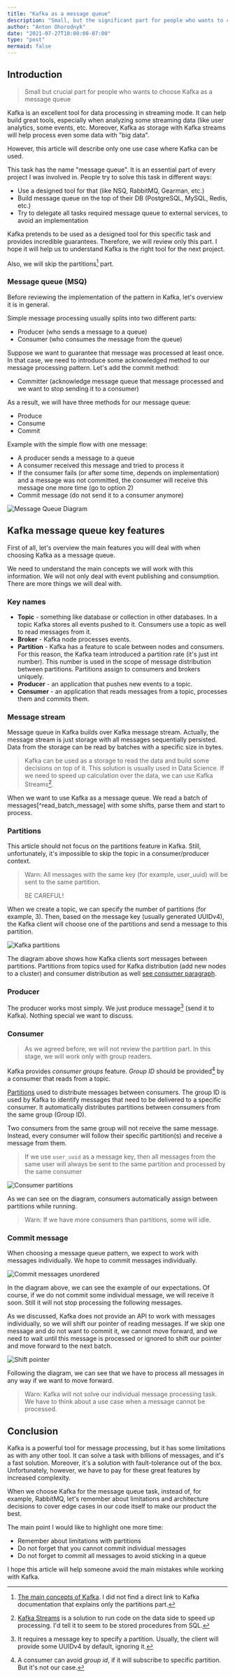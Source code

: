 ```yaml
---
title: "Kafka as a message queue"
description: "Small, but the significant part for people who wants to choose Kafka as a message queue"
author: "Anton Ohorodnyk"
date: "2021-07-27T10:00:00-07:00"
type: "post"
mermaid: false
---
```

## Introduction
> Small but crucial part for people who wants to choose Kafka as a message queue

Kafka is an excellent tool for data processing in streaming mode. It can help build great tools, especially when analyzing some streaming data (like user analytics, some events, etc. Moreover, Kafka as storage with Kafka streams will help process even some data with "big data".

However, this article will describe only one use case where Kafka can be used.

This task has the name "message queue". It is an essential part of every project I was involved in. People try to solve this task in different ways:
- Use a designed tool for that (like NSQ, RabbitMQ, Gearman, etc.)
- Build message queue on the top of their DB (PostgreSQL, MySQL, Redis, etc.)
- Try to delegate all tasks required message queue to external services, to avoid an implementation

Kafka pretends to be used as a designed tool for this specific task and provides incredible guarantees. Therefore, we will review only this part. I hope it will help us to understand Kafka is the right tool for the next project.

Also, we will skip the partitions[^main_concepts] part.

[^main_concepts]: [The main concepts of Kafka]([https://kafka.apache.org/documentation/#intro_concepts_and_terms](https://kafka.apache.org/documentation/#intro_concepts_and_terms)). I did not find a direct link to Kafka documentation that explains only the partitions part.

### Message queue (MSQ)
Before reviewing the implementation of the pattern in Kafka, let's overview it is in general.

Simple message processing usually splits into two different parts:
- Producer (who sends a message to a queue)
- Consumer (who consumes the message from the queue)

Suppose we want to guarantee that message was processed at least once. In that case, we need to introduce some acknowledged method to our message processing pattern. Let's add the commit method:
- Committer (acknowledge message queue that message processed and we want to stop sending it to a consumer)

As a result, we will have three methods for our message queue:
- Produce
- Consume
- Commit

Example with the simple flow with one message:
- A producer sends a message to a queue
- A consumer received this message and tried to process it
- If the consumer fails (or after some time, depends on implementation) and a message was not committed, the consumer will receive this message one more time (go to option 2)
- Commit message (do not send it to a consumer anymore)

![Message Queue Diagram](/post/kafka-msq/msq-general.svg)

## Kafka message queue key features
First of all, let's overview the main features you will deal with when choosing Kafka as a message queue.

We need to understand the main concepts we will work with this information. We will not only deal with event publishing and consumption. There are more things we will deal with.

### Key names
- **Topic** - something like database or collection in other databases. In a topic Kafka stores all events pushed to it. Consumers use a topic as well to read messages from it.
- **Broker** - Kafka node processes events.
- **Partition** - Kafka has a feature to scale between nodes and consumers. For this reason, the Kafka team introduced a partition rate (it's just int number). This number is used in the scope of message distribution between partitions. Partitions assign to consumers and brokers uniquely.
- **Producer** - an application that pushes new events to a topic.
- **Consumer** - an application that reads messages from a topic, processes them and commits them.

### Message stream
Message queue in Kafka builds over Kafka message stream. Actually, the message stream is just storage with all messages sequentially persisted. Data from the storage can be read by batches with a specific size in bytes.

> Kafka can be used as a storage to read the data and build some decisions on top of it.
This solution is usually used in Data Science.
If we need to speed up calculation over the data, we can use Kafka Streams[^kafka_streams].

[^kafka_streams]: [Kafka Streams](https://kafka.apache.org/documentation/streams/) is a solution to run code on the data side to speed up processing. I'd tell it to seem to be stored procedures from SQL.

When we want to use Kafka as a message queue. We read a batch of messages[^read_batch_message] with some shifts, parse them and start to process.

[^read_batch_messages]: Actually, every time Kafka client reads data from Kafka with some size limit, it works in file reading.

### Partitions
This article should not focus on the partitions feature in Kafka. Still, unfortunately, it's impossible to skip the topic in a consumer/producer context.

> Warn: All messages with the same key (for example, user_uuid) will be sent to the same partition.
>
> BE CAREFUL!

When we create a topic, we can specify the number of partitions (for example, 3). Then, based on the message key (usually generated UUIDv4), the Kafka client will choose one of the partitions and send a message to this partition.

![Kafka partitions](/post/kafka-msq/kafka-partitions.svg)

The diagram above shows how Kafka clients sort messages between partitions.
Partitions from topics used for Kafka distribution (add new nodes to a cluster) and consumer distribution as well [see consumer paragraph](#consumer).

### Producer
The producer works most simply. We just produce message[^producer] (send it to Kafka). Nothing special we want to discuss.

[^producer]: It requires a message key to specify a partition. Usually, the client will provide some UUIDv4 by default, ignoring it.

### Consumer
> As we agreed before, we will not review the partition part. In this stage, we will work only with group readers.

Kafka provides _consumer groups_ feature. _Group ID_ should be provided[^consumer_group_id_partitions] by a consumer that reads from a topic.

[^consumer_group_id_partitions]: A consumer can avoid _group id_, if it will subscribe to specific partition. But it's not our case.

[Partitions](#partitions) used to distribute messages between consumers.
The group ID is used by Kafka to identify messages that need to be delivered to a specific consumer. It automatically distributes partitions between consumers from the same group (Group ID).

Two consumers from the same group will not receive the same message. Instead, every consumer will follow their specific partition(s) and receive a message from them.

> If we use `user_uuid` as a message key, then all messages from the same user will always be sent to the same partition and processed by the same consumer

![Consumer partitions](/post/kafka-msq/kafka-consumers-partitions.svg)

As we can see on the diagram, consumers automatically assign between partitions while running.

> Warn: If we have more consumers than partitions, some will idle.

### Commit message
When choosing a message queue pattern, we expect to work with messages individually. We hope to commit messages individually.

![Commit messages unordered](/post/kafka-msq/commit-messages-unordered.svg)

In the diagram above, we can see the example of our expectations. Of course, if we do not commit some individual message, we will receive it soon. Still it will not stop processing the following messages.

As we discussed, Kafka does not provide an API to work with messages individually, so we will shift our pointer of reading messages.
If we skip one message and do not want to commit it, we cannot move forward, and we need to wait until this message is processed or ignored to shift our pointer and move forward to the next batch.

![Shift pointer](/post/kafka-msq/shift-pointer.svg)

Following the diagram, we can see that we have to process all messages in any way if we want to move forward.


> Warn: Kafka will not solve our individual message processing task. We have to think about a use case when a message cannot be processed.

## Conclusion
Kafka is a powerful tool for message processing, but it has some limitations as with any other tool.
It can solve a task with billions of messages, and it's a fast solution. Moreover, it's a solution with fault-tolerance out of the box. Unfortunately, however, we have to pay for these great features by increased complexity.

When we choose Kafka for the message queue task, instead of, for example, RabbitMQ, let's remember about limitations and architecture decisions to cover edge cases in our code itself to make our product the best.

The main point I would like to highlight one more time:
* Remember about limitations with partitions
* Do not forget that you cannot commit individual messages
* Do not forget to commit all messages to avoid sticking in a queue

I hope this article will help someone avoid the main mistakes while working with Kafka.
